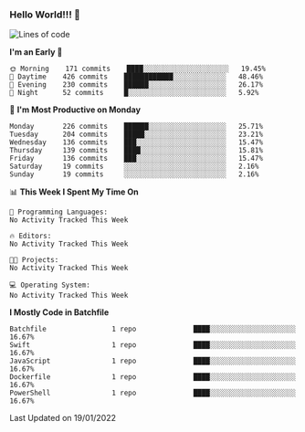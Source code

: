 ### Hello World!!! 👋

<!--
**kekotek/kekotek** is a ✨ _special_ ✨ repository because its `README.md` (this file) appears on your GitHub profile.

Here are some ideas to get you started:

- 🔭 I’m currently working on ...
- 🌱 I’m currently learning ...
- 👯 I’m looking to collaborate on ...
- 🤔 I’m looking for help with ...
- 💬 Ask me about ...
- 📫 How to reach me: ...
- 😄 Pronouns: ...
- ⚡ Fun fact: ...
-->

<!--START_SECTION:waka-->
![Lines of code](https://img.shields.io/badge/From%20Hello%20World%20I%27ve%20Written-19%20Thousand%20lines%20of%20code-blue)

**I'm an Early 🐤** 

```text
🌞 Morning    171 commits    ████░░░░░░░░░░░░░░░░░░░░░   19.45% 
🌆 Daytime    426 commits    ████████████░░░░░░░░░░░░░   48.46% 
🌃 Evening    230 commits    ██████░░░░░░░░░░░░░░░░░░░   26.17% 
🌙 Night      52 commits     █░░░░░░░░░░░░░░░░░░░░░░░░   5.92%

```
📅 **I'm Most Productive on Monday** 

```text
Monday       226 commits    ██████░░░░░░░░░░░░░░░░░░░   25.71% 
Tuesday      204 commits    █████░░░░░░░░░░░░░░░░░░░░   23.21% 
Wednesday    136 commits    ███░░░░░░░░░░░░░░░░░░░░░░   15.47% 
Thursday     139 commits    ████░░░░░░░░░░░░░░░░░░░░░   15.81% 
Friday       136 commits    ███░░░░░░░░░░░░░░░░░░░░░░   15.47% 
Saturday     19 commits     ░░░░░░░░░░░░░░░░░░░░░░░░░   2.16% 
Sunday       19 commits     ░░░░░░░░░░░░░░░░░░░░░░░░░   2.16%

```


📊 **This Week I Spent My Time On** 

```text
💬 Programming Languages: 
No Activity Tracked This Week

🔥 Editors: 
No Activity Tracked This Week

🐱‍💻 Projects: 
No Activity Tracked This Week

💻 Operating System: 
No Activity Tracked This Week

```

**I Mostly Code in Batchfile** 

```text
Batchfile                1 repo              ████░░░░░░░░░░░░░░░░░░░░░   16.67% 
Swift                    1 repo              ████░░░░░░░░░░░░░░░░░░░░░   16.67% 
JavaScript               1 repo              ████░░░░░░░░░░░░░░░░░░░░░   16.67% 
Dockerfile               1 repo              ████░░░░░░░░░░░░░░░░░░░░░   16.67% 
PowerShell               1 repo              ████░░░░░░░░░░░░░░░░░░░░░   16.67%

```



 Last Updated on 19/01/2022
<!--END_SECTION:waka-->
